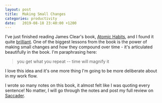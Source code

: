 ```yaml
---
layout: post
title:  Making Small Changes
categories: productivity
date:   2019-08-18 23:40:00 +1200
---
```

I've just finished reading James Clear's book, [Atomic Habits](https://jamesclear.com/atomic-habits), and I found it quite [brilliant](../books/#Atomic_Habits "thoughts on Atomic Habits").
One of the biggest lessons from the book is the power of making small changes and how they compound over time - it's articulated beautifully in the book. I'm paraphrasing here:
> you get what you repeat -- time will magnify it

I love this idea and it's one more thing I'm going to be more deliberate about in my work flow.

I wrote so many notes on this book, it almost felt like I was quoting every sentence! No matter, I will go through the notes and post my full review on [Saccader](https://saccader.com).